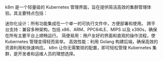 k8m 是一个轻量级的 Kubernetes 管理界面，旨在提供简洁高效的集群管理体验。其主要特点包括：

迷你化设计：所有功能集成在一个单一的可执行文件中，方便部署和使用。
跨平台支持：兼容多种架构，包括 x86、ARM、PPC64LE、MIPS 以及 x390s，确保在所有主要平台上顺畅运行。
简便易用：用户友好的界面和直观的操作流程，使 Kubernetes 管理变得轻而易举。
高效性能：利用 Golang 构建后端，确保高效的资源利用和快速响应。
k8m 让你无需繁琐的配置，即可轻松管理 Kubernetes 集群，是开发者和运维人员的理想选择。
